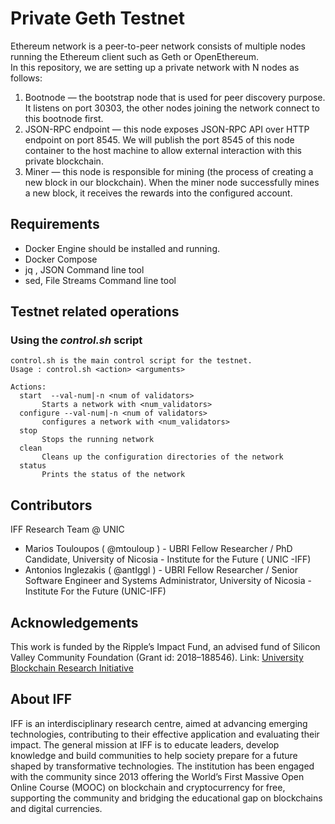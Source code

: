 
# Private Geth Testnet 

Ethereum network is a peer-to-peer network consists of multiple nodes running the Ethereum client such as Geth or OpenEthereum.    
In this repository, we are setting up a private network with N nodes as follows:

 1. Bootnode — the bootstrap node that is used for peer discovery purpose. It listens on port 30303, the other nodes joining the network connect to this bootnode first.
 2. JSON-RPC endpoint — this node exposes JSON-RPC API over HTTP endpoint on port 8545. We will publish the port 8545 of this node container to the host machine to allow external interaction with this private blockchain.
 3. Miner — this node is responsible for mining (the process of creating a new block in our blockchain). When the miner node successfully mines a new block, it receives the rewards into the configured account.

## Requirements
- Docker Engine should be installed and running.
- Docker Compose
- jq , JSON Command line tool
- sed, File Streams Command line tool

## Testnet related operations

### Using the *control.sh* script

```
control.sh is the main control script for the testnet.
Usage : control.sh <action> <arguments>

Actions:
  start  --val-num|-n <num of validators>
       Starts a network with <num_validators> 
  configure --val-num|-n <num of validators>
       configures a network with <num_validators> 
  stop
       Stops the running network
  clean
       Cleans up the configuration directories of the network
  status
       Prints the status of the network
```

## Contributors

IFF Research Team @ UNIC

- Marios Touloupos ( @mtouloup ) - UBRI Fellow Researcher / PhD Candidate, University of Nicosia - Institute for the Future ( UNIC -IFF)
- Antonios Inglezakis ( @antIggl ) - UBRI Fellow Researcher / Senior Software Engineer and Systems Administrator, University of Nicosia - Institute For the Future (UNIC-IFF)

## Acknowledgements
This work is funded by the Ripple’s Impact Fund, an advised fund of Silicon Valley Community Foundation (Grant id: 2018–188546).
Link: [University Blockchain Research Initiative](https://ubri.ripple.com)

## About IFF

IFF is an interdisciplinary research centre, aimed at advancing emerging technologies, contributing to their effective application and evaluating their impact. The general mission at IFF is to educate leaders, develop knowledge and build communities to help society prepare for a future shaped by transformative technologies. The institution has been engaged with the community since 2013 offering the World’s First Massive Open Online Course (MOOC) on blockchain and cryptocurrency for free, supporting the community and bridging the educational gap on blockchains and digital currencies.